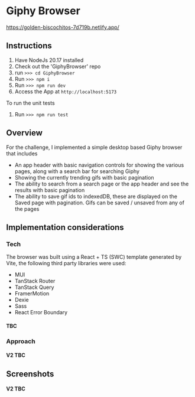 # Giphy Browser

https://golden-biscochitos-7d719b.netlify.app/

## Instructions

1. Have NodeJs 20.17 installed
2. Check out the 'GiphyBrowser' repo
3. run `>>> cd GiphyBrowser`
4. Run `>>> npm i`
5. Run `>>> npm run dev`
6. Access the App at `http://localhost:5173`

To run the unit tests

1. Run `>>> npm run test`

## Overview

For the challenge, I implemented a simple desktop based Giphy browser that includes

- An app header with basic navigation controls for showing the various pages, along with a search bar for searching Giphy
- Showing the currently trending gifs with basic pagination
- The ability to search from a search page or the app header and see the results with basic pagination
- The ability to save gif ids to indexedDB, these are displayed on the Saved page with pagination. Gifs can be saved / unsaved from any of the pages

## Implementation considerations

### Tech

The browser was built using a React + TS (SWC) template generated by Vite, the following third party libraries were used:

- MUI
- TanStack Router
- TanStack Query
- FramerMotion
- Dexie
- Sass
- React Error Boundary

#### TBC

### Approach

#### V2 TBC

## Screenshots

#### V2 TBC
